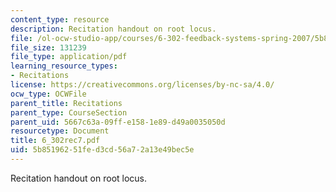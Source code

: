 ```yaml
---
content_type: resource
description: Recitation handout on root locus.
file: /ol-ocw-studio-app/courses/6-302-feedback-systems-spring-2007/5b85196251fed3cd56a72a13e49bec5e_6_302rec7.pdf
file_size: 131239
file_type: application/pdf
learning_resource_types:
- Recitations
license: https://creativecommons.org/licenses/by-nc-sa/4.0/
ocw_type: OCWFile
parent_title: Recitations
parent_type: CourseSection
parent_uid: 5667c63a-09ff-e158-1e89-d49a0035050d
resourcetype: Document
title: 6_302rec7.pdf
uid: 5b851962-51fe-d3cd-56a7-2a13e49bec5e
---
```

Recitation handout on root locus.